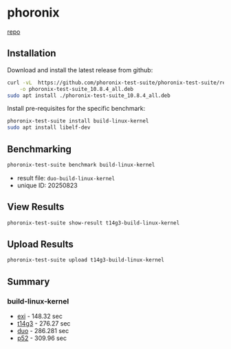 # phoronix

[repo](https://github.com/phoronix-test-suite/phoronix-test-suite)

## Installation

Download and install the latest release from github:

```sh
curl -vL  https://github.com/phoronix-test-suite/phoronix-test-suite/releases/download/v10.8.4/phoronix-test-suite_10.8.4_all.deb \
    -o phoronix-test-suite_10.8.4_all.deb
sudo apt install ./phoronix-test-suite_10.8.4_all.deb
```

Install pre-requisites for the specific benchmark:
```sh
phoronix-test-suite install build-linux-kernel
sudo apt install libelf-dev
```

## Benchmarking

```sh
phoronix-test-suite benchmark build-linux-kernel
```

* result file: `duo-build-linux-kernel`
* unique ID: 20250823

## View Results

```sh
phoronix-test-suite show-result t14g3-build-linux-kernel
```

## Upload Results

```sh
phoronix-test-suite upload t14g3-build-linux-kernel
```

## Summary

### build-linux-kernel

* [exi](https://openbenchmarking.org/result/2508236-NE-EXIBUILDL69) - 148.32 sec
* [t14g3](https://openbenchmarking.org/result/2508239-NE-T14G3BUIL19) - 276.27 sec
* [duo](https://openbenchmarking.org/result/2508230-NE-DUOBUILDL90) - 286.281 sec
* [p52](https://openbenchmarking.org/result/2508230-NE-P52BUILDL93) - 309.96 sec
